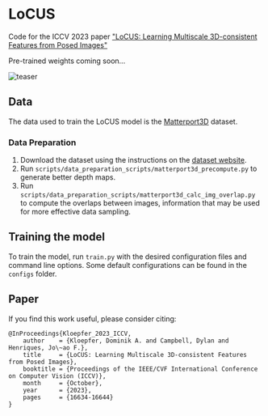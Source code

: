 # LoCUS
Code for the ICCV 2023 paper ["LoCUS: Learning Multiscale
3D-consistent Features from Posed Images"](https://www.robots.ox.ac.uk/~vgg/research/locus)



Pre-trained weights coming soon...

![teaser](assets/splash_horizontal.png)


## Data
The data used to train the LoCUS model is the [Matterport3D](https://niessner.github.io/Matterport/) dataset.

### Data Preparation
1. Download the dataset using the instructions on the [dataset website](https://niessner.github.io/Matterport/).
2. Run `scripts/data_preparation_scripts/matterport3d_precompute.py` to generate better depth maps.
3. Run `scripts/data_preparation_scripts/matterport3d_calc_img_overlap.py` to compute the overlaps between images, information that may be used for more effective data sampling.

## Training the model
To train the model, run `train.py` with the desired configuration files and command line options. Some default configurations can be found in the `configs` folder.

## Paper
If you find this work useful, please consider citing:
```
@InProceedings{Kloepfer_2023_ICCV,
    author    = {Kloepfer, Dominik A. and Campbell, Dylan and Henriques, Jo\~ao F.},
    title     = {LoCUS: Learning Multiscale 3D-consistent Features from Posed Images},
    booktitle = {Proceedings of the IEEE/CVF International Conference on Computer Vision (ICCV)},
    month     = {October},
    year      = {2023},
    pages     = {16634-16644}
}
```